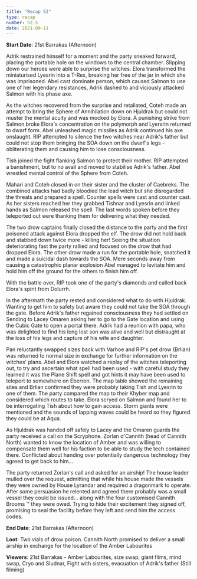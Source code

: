 ```yaml
---
title: "Recap 52"
type: recap
number: 52.5
date: 2021-09-11
---
```


**Start Date**: 21st Barrakas (Afternoon)
 
Adrik restrained himself for a moment and the party sneaked forward, placing the portable hole on the windows to the central chamber. Slipping down our heroes were able to surprise the witches. Elora transformed the miniaturised Lyesrin into a T-Rex, breaking her free of the jar in which she was imprisoned. Abel cast dominate person, which caused Salmon to use one of her legendary resistances, Adrik dashed to and viciously attacked Salmon with his phase axe.
 
As the witches recovered from the surprise and retaliated, Coteh made an attempt to bring the Sphere of Annihilation down on Hjuldrak but could not muster the mental acuity and was mocked by Elora. A punishing strike from Salmon broke Elora's concentration on the polymorph and Lyersrin returned to dwarf form. Abel unleashed magic missiles as Adrik continued his axe onslaught. RIP attempted to silence the two witches near Adrik's father but could not stop them bringing the SOA down on the dwarf's legs - obliterating them and causing him to lose consciousness.
 
Tish joined the fight flanking Salmon to protect their mother. RIP attempted a banishment, but to no avail and moved to stabilise Adrik's father. Abel wrestled mental control of the Sphere from Coteh.
 
Mahari and Coteh closed in on their sister and the cluster of Caebreks. The combined attacks had badly bloodied the lead witch but she disregarded the threats and prepared a spell. Counter spells were cast and counter cast. As her sisters reached her they grabbed Tishnar and Lyesrin and linked hands as Salmon released the spell. The last words spoken before they teleported out were thanking them for delivering what they needed.
 
The two drow captains finally closed the distance to the party and the first poisoned attack against Elora dropped the elf. The drow did not hold back and stabbed down twice more - killing her! Seeing the situation deteriorating fast the party rallied and focused on the drow that had dropped Elora. The other drow made a run for the portable hole, snatched it and made a suicidal dash towards the SOA. Mere seconds away from causing a catastrophic planar explosion Abel managed to levitate him and hold him off the ground for the others to finish him off.
 
With the battle over, RIP took one of the party's diamonds and called back Elora's spirit from Dolurrh. 
 
In the aftermath the party rested and considered what to do with Hjuldrak. Wanting to get him to safety but aware they could not take the SOA through the gate. Before Adrik's father regained consciousness they had settled on Sending to Lacey Omaren asking her to go to the Gate location and using the Cubic Gate to open a portal there. Adrik had a reunion with papa, who was delighted to find his long lost son was alive and well but distraught at the loss of his legs and capture of his wife and daughter.
 
Pan reluctantly swapped sizes back with Varhoe and RIP's pet drow (Brlian) was returned to normal size in exchange for further information on the witches' plans. Abel and Elora watched a replay of the witches teleporting out, to try and ascertain what spell had been used - with careful study they learned it was the Plane Shift spell and got hints it may have been used to teleport to somewhere on Eberron. The map table showed the remaining sites and Brlian confirmed they were probably taking Tish and Lyesrin to one of them. The party compared the map to their Khyber map and considered which routes to take. Elora scryed on Salmon and found her to be interrogating Tish about how to gain access. Storm giants were mentioned and the sounds of lapping waves could be heard so they figured they could be at Aqua.
 
As Hjuldrak was handed off safely to Lacey and the Omaren guards the party received a call on the Scryphone. Zorlan d'Cannith (head of Cannith North) wanted to know the location of Amber and was willing to compensate them well for his faction to be able to study the tech contained there. Conflicted about handing over potentially dangerous technology they agreed to get back to him…
 
The party returned Zorlan's call and asked for an airship! The house leader mulled over the request, admitting that while his house made the vessels they were owned by House Lyrandar and required a dragonmark to operate. After some persuasion he relented and agreed there probably was a small vessel they could be issued… along with the four customised Cannith Brooms ™ they were owed. Trying to hide their excitement they signed off, promising to seal the facility before they left and send him the access codes.
 
 
**End Date**: 21st Barrakas (Afternoon)

**Loot**: Two vials of drow poison. Cannith North promised to deliver a small airship in exchange for the location of the Amber Labourites
 
**Viewers**: 
21st Barrakas - Amber Labourites, size swap, giant films, mind swap, Cryo and Sludnar, Fight with sisters, evacuation of Adrik's father (Still filming)